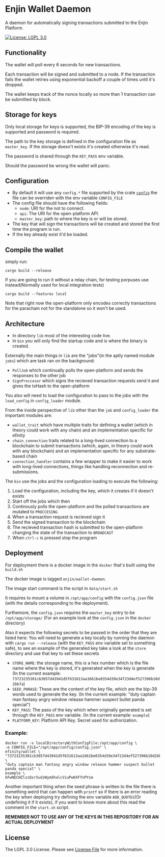 # Enjin Wallet Daemon

A daemon for automatically signing transactions submitted to the Enjin Platform.

[![License: LGPL 3.0](https://img.shields.io/badge/license-LGPL_3.0-purple)](https://opensource.org/license/lgpl-3-0/)

## Functionality

The wallet will poll every 6 seconds for new transactions.

Each transaction will be signed and submitted to a node. If the transaction fails the wallet retries using exponential backoff a couple of times until it's dropped.

The wallet keeps track of the nonce locally so more than 1 transaction can be submitted by block.

## Storage for keys

Only local storage for keys is supported, the BIP-39 encoding of the key is supported and password is required.

The path to the key storage is defined in the configuration file as `master_key`. If the storage doesn't exists it's created otherwise it's read.

The password is shared through the `KEY_PASS` env variable.

Should the password be wrong the wallet will panic.

## Configuration

* By default it will use any `config.*` file supported by the crate [`config`](https://crates.io/crates/config) the file can be overriden with the env variable `CONFIG_FILE`
* The config file should have the following fields:
  * `node`: URI for the not to connect.
  * `api`: The URI for the open-platform API.
  * `master_key`: path to where the key is or will be stored.
* The key that will sign the transactions will be created and stored the first time the program is run.
* If the key already exist it'd be loaded.

## Compile the wallet

simply run:

`cargo build --release`

If you are going to run it without a relay chain, for testing porpuses use instead(Normally used for local integration tests)

`cargo build --features local`

Note that right now the open-platform only encodes correctly transactions for the parachain not for the standalone so it won't be used.

## Architecture

* In directory `lib` most of the interesting code live.
* In `bin` you will only find the startup code and is where the binary is created.

Externally the main things in `lib` are the "jobs"(in the aptly named module `jobs`) which are task ran on the background:
* `PollJob` which continually polls the open-platform and sends the responses to the other job
* `SignProccesor` which signs the recieved transaction requests send it and gives the txHash to the open-platform 

You also will need to load the configuration to pass to the jobs with the `load_config` in `config_loader` module.

From the inside perspective of `lib` other than the `job` and `config_loader` the important modules are:
* `wallet_trait` which have multiple traits for defining a wallet (which in theory could work with any chain) and an implementation specific for efinity
* `chain_connection` traits related to a long-lived connection to a blockchain to submit transactions (which, again, in theory could work with any blockchain) and an implementation specific for any substrate-based chain
* `connection_handler` contains a few wrapper to make it easier to work with long-lived connections, things like handling reconnection and re-submissions.

The `bin` use the jobs and the configuration loading to execute the following:
1. Load the configuration, including the key, which it creates if it doesn't exists
1. Start off the jobs which then
1. Continously polls the open-platform and the polled transactions are mutated to `PROCCESING`
1. When a transaction request is recieved sign it
1. Send the signed transaction to the blockchain
1. The recieved transaction hash is submitted to the open-platform changing the state of the transaction to `BROADCAST`
1. When `ctrl-c` is pressed stop the program

## Deployment

For deployment there is a docker image in the `docker` that's built using the `build.sh`

The docker image is tagged `enjin/wallet-daemon`.

The image start command is the script in `data/start.sh`

It requires to mount a volume in `/opt/app/config` with the `config.json` file (with the details corresponding to the deployment).

Furthemore, the `config.json` requires the `master_key` entry to be `/opt/app/storage/` (For an example look at the `config.json` in the `docker` directory)

Also it expects the following secrets to be passed in the order that they are listed here:
You will need to generate a key locally by running the daemon with `cargo run --release` (with the `KEY_PASS` env variable set to something safe), to see an example of the generated key take a look at the `store` directory and use that key to set these secrets
* `STORE_NAME`: the storage name, this is a hex number which is the file name where the key is stored, it's generated when the key is generate (In the current example: `73723235301cb3057d43941d5f631613aa1661be0354d39e34f23d4ef527396b10d2bb7a`)
* `SEED_PHRASE`: These are the content of the key file, which are the bip-39 words used to generate the key. (In the current example: "duty captain man fantasy angry window release hammer suspect bullet panda special")
* `KEY_PASS`: The pass of the key which when originally generated is set through the `KEY_PASS` env variable. (In the current example: `example`)
* `PLATFORM_KEY`: Platform API Key. Secret used for authorization. 

### Example:
```
docker run -v localDirectoryWithConfigFile:/opt/app/config \ 
-e CONFIG_FILE="/opt/app/config/config.json" \ 
efinity/wallet \
"73723235301cb3057d43941d5f631613aa1661be0354d39e34f23d4ef527396b10d2bb7a" \
"duty captain man fantasy angry window release hammer suspect bullet panda special" \
example \
bFwNECHZlzsQsrSudzWymXhalcViuPwKXFfnPYsm
```

Another important thing when the seed phrase is written to the file there is something weird that can happen with `printf` so if there is an error reading the key when deploying try defining the env variable `ADD_QUOTES`(Or undefining it if it exists), if you want to know more about this read the comment in the `start.sh` script.

**REMEMBER NOT TO USE ANY OF THE KEYS IN THIS REPOSITORY FOR AN ACTUAL DEPLOYMENT**

## License

The LGPL 3.0 License. Please see [License File](LICENSE) for more information.
